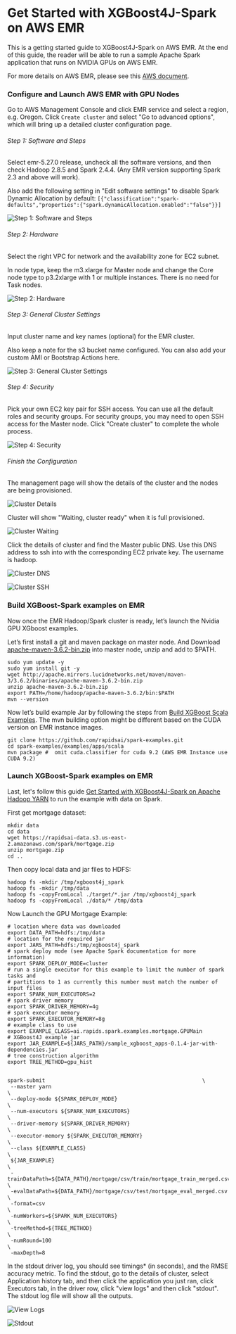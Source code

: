 # Get Started with XGBoost4J-Spark on AWS EMR

This is a getting started guide to XGBoost4J-Spark on AWS EMR. At the end of this guide, the reader will be able to run a sample Apache Spark application that runs on NVIDIA GPUs on AWS EMR.

For more details on AWS EMR, please see this [AWS document](https://docs.aws.amazon.com/emr/latest/ManagementGuide/emr-what-is-emr.html).

### Configure and Launch AWS EMR with GPU Nodes

Go to AWS Management Console and click EMR service and select a region, e.g. Oregon. Click `Create cluster` and select "Go to advanced options", which will bring up a detailed cluster configuration page.

###### Step 1:  Software and Steps

Select emr-5.27.0 release, uncheck all the software versions, and then check Hadoop 2.8.5 and Spark 2.4.4.  (Any EMR version supporting Spark 2.3 and above will work).  

Also add the following setting in "Edit software settings" to disable Spark Dynamic Allocation by default: `[{"classification":"spark-defaults","properties":{"spark.dynamicAllocation.enabled":"false"}}]`

![Step 1: Software and Steps](pics/emr-step-one-software-and-steps.png)

###### Step 2: Hardware

Select the right VPC for network and the availability zone for EC2 subnet.

In node type,  keep the m3.xlarge for Master node and change the Core node type to p3.2xlarge with 1 or multiple instances.  There is no need for Task nodes.

![Step 2: Hardware](pics/emr-step-two-hardware.png)

###### Step 3:  General Cluster Settings

Input cluster name and key names (optional) for the EMR cluster.

Also keep a note for the s3 bucket name configured.  You can also add your custom AMI or Bootstrap Actions here.

![Step 3: General Cluster Settings](pics/emr-step-three-general-cluster-settings.png)

######  Step 4: Security

Pick your own EC2 key pair for SSH access. You can use all the default roles and security groups.   For security groups, you may need to open SSH access for the Master node.  Click "Create cluster" to complete the whole process.

![Step 4: Security](pics/emr-step-four-security.png)

###### Finish the Configuration

The management page will show the details of the cluster and the nodes are being provisioned.

![Cluster Details](pics/emr-cluster-details.png )

Cluster will show "Waiting, cluster ready" when it is full provisioned.

![Cluster Waiting](pics/emr-cluster-waiting.png)

Click the details of cluster and find the Master public DNS. Use this DNS address to ssh into with the corresponding EC2 private key. The username is hadoop.

![Cluster DNS](pics/emr-cluster-dns.png)

![Cluster SSH](pics/emr-cluster-ssh.png)

### Build XGBoost-Spark examples on EMR

Now once the EMR Hadoop/Spark cluster is ready, let’s launch the Nvidia GPU XGboost examples. 

Let’s first install a git and maven package on master node.  And Download [apache-maven-3.6.2-bin.zip](http://apache.mirrors.lucidnetworks.net/maven/maven-3/3.6.2/binaries/apache-maven-3.6.2-bin.zip) into master node, unzip and add to $PATH.


```
sudo yum update -y
sudo yum install git -y
wget http://apache.mirrors.lucidnetworks.net/maven/maven-3/3.6.2/binaries/apache-maven-3.6.2-bin.zip
unzip apache-maven-3.6.2-bin.zip
export PATH=/home/hadoop/apache-maven-3.6.2/bin:$PATH
mvn --version
```

Now let’s build example Jar by following the steps from [Build XGBoost Scala Examples](/getting-started-guides/building-sample-apps/scala.md). The mvn building option might be different based on the CUDA version on EMR instance images.

```
git clone https://github.com/rapidsai/spark-examples.git
cd spark-examples/examples/apps/scala
mvn package #  omit cuda.classifier for cuda 9.2 (AWS EMR Instance use CUDA 9.2)
```

### Launch XGBoost-Spark examples on EMR

Last, let's follow this guide [Get Started with XGBoost4J-Spark on Apache Hadoop YARN](/getting-started-guides/on-premises-cluster/yarn-scala.md) to run the example with data on Spark.

First get mortgage dataset:

```
mkdir data
cd data
wget https://rapidsai-data.s3.us-east-2.amazonaws.com/spark/mortgage.zip
unzip mortgage.zip
cd ..
```

Then copy local data and jar files to HDFS:

```
hadoop fs -mkdir /tmp/xgboost4j_spark
hadoop fs -mkdir /tmp/data
hadoop fs -copyFromLocal ./target/*.jar /tmp/xgboost4j_spark
hadoop fs -copyFromLocal ./data/* /tmp/data
```

Now Launch the GPU Mortgage Example:

```
# location where data was downloaded
export DATA_PATH=hdfs:/tmp/data
# location for the required jar
export JARS_PATH=hdfs:/tmp/xgboost4j_spark
# spark deploy mode (see Apache Spark documentation for more information)
export SPARK_DEPLOY_MODE=cluster
# run a single executor for this example to limit the number of spark tasks and
# partitions to 1 as currently this number must match the number of input files
export SPARK_NUM_EXECUTORS=2
# spark driver memory
export SPARK_DRIVER_MEMORY=4g
# spark executor memory
export SPARK_EXECUTOR_MEMORY=8g
# example class to use
export EXAMPLE_CLASS=ai.rapids.spark.examples.mortgage.GPUMain
# XGBoost4J example jar
export JAR_EXAMPLE=${JARS_PATH}/sample_xgboost_apps-0.1.4-jar-with-dependencies.jar
# tree construction algorithm
export TREE_METHOD=gpu_hist


spark-submit                                                  \
 --master yarn                                                                  \
 --deploy-mode ${SPARK_DEPLOY_MODE}                                             \
 --num-executors ${SPARK_NUM_EXECUTORS}                                         \
 --driver-memory ${SPARK_DRIVER_MEMORY}                                         \
 --executor-memory ${SPARK_EXECUTOR_MEMORY}                                     \
 --class ${EXAMPLE_CLASS}                                                       \
 ${JAR_EXAMPLE}                                                                 \
 -trainDataPath=${DATA_PATH}/mortgage/csv/train/mortgage_train_merged.csv       \
 -evalDataPath=${DATA_PATH}/mortgage/csv/test/mortgage_eval_merged.csv          \
 -format=csv                                                                    \
 -numWorkers=${SPARK_NUM_EXECUTORS}                                             \
 -treeMethod=${TREE_METHOD}                                                     \
 -numRound=100                                                                  \
 -maxDepth=8
```

In the stdout driver log, you should see timings\* (in seconds), and the RMSE accuracy metric.  To find the stdout, go to the details of cluster, select Application history tab, and then click the application you just ran, click Executors tab, in the driver row, click "view logs" and then click "stdout".  The stdout log file will show all the outputs.

![View Logs](pics/emr-view-logs.png)

![Stdout](pics/emr-stdout.png)
